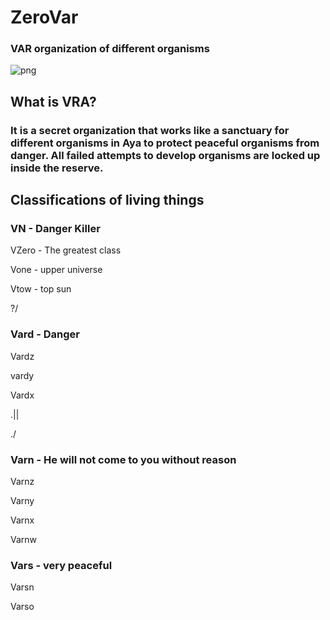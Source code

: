 # ZeroVar
### VAR organization of different organisms

![png](https://github.com/VarVoid/ModVar/assets/134024198/1656f03e-47e2-44c0-93c0-aa1dab0dfcde)

## What is VRA?

### It is a secret organization that works like a sanctuary for different organisms in Aya to protect peaceful organisms from danger. All failed attempts to develop organisms are locked up inside the reserve. 

## Classifications of living things



### VN - Danger Killer


VZero - The greatest class

Vone - upper universe

Vtow - top sun

\?/

### Vard - Danger


Vardz

vardy

Vardx

.||

.\/

### Varn - He will not come to you without reason


Varnz

Varny

Varnx

Varnw

### Vars - very peaceful


Varsn

Varso

